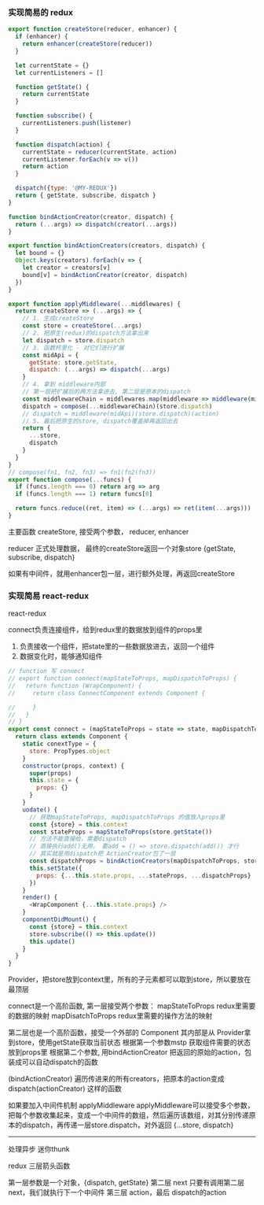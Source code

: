 ### 实现简易的 redux

```js
export function createStore(reducer, enhancer) {
  if (enhancer) {
    return enhancer(createStore(reducer))
  }

  let currentState = {}
  let currentListeners = []

  function getState() {
    return currentState
  }

  function subscribe() {
    currentListeners.push(listener)
  }

  function dispatch(action) {
    currentState = reducer(currentState, action)
    currentListener.forEach(v => v())
    return action
  }

  dispatch({type: '@MY-REDUX'})
  return { getState, subscribe, dispatch }
}

function bindActionCreator(creator, dispatch) {
  return (...args) => dispatch(creator(...args))
}

export function bindActionCreators(creators, dispatch) {
  let bound = {}
  Object.keys(creators).forEach(v => {
    let creator = creators[v]
    bound[v] = bindActionCreator(creator, dispatch)
  })
}

export function applyMiddleware(...middlewares) {
  return createStore => (...args) => {
    // 1. 生成createStore
    const store = createStore(...args)
    // 2. 把原生(redux)的dispatch方法拿出来
    let dispatch = store.dispatch
    // 3. 函数柯里化 - 对它们进行扩展
    const midApi = {
      getState: store.getState,
      dispatch: (...args) => dispatch(...args)
    }
    // 4. 拿到 middleware内部
    // 第一层把扩展后的两方法拿进去, 第二层是原本的dispatch
    const middlewareChain = middlewares.map(middleware => middleware(midApi))
    dispatch = compose(...middlewareChain)(store.dispatch)
    // dispatch = middleware(midApi)(store.dispatch)(action)
    // 5. 最后把原生的store, dispatch覆盖掉再返回出去
    return {
      ...store,
      dispatch
    }
  }
}
// compose(fn1, fn2, fn3) => fn1(fn2(fn3))
export function compose(...funcs) {
  if (funcs.length === 0) return arg => arg
  if (funcs.length === 1) return funcs[0]

  return funcs.reduce((ret, item) => (...args) => ret(item(...args)))
}
```

主要函数 createStore, 接受两个参数， reducer, enhancer

reducer 正式处理数据， 最终的createStore返回一个对象store {getState, subscribe, dispatch}

如果有中间件，就用enhancer包一层，进行额外处理，再返回createStore



### 实现简易 react-redux

react-redux

connect负责连接组件，给到redux里的数据放到组件的props里
1. 负责接收一个组件，把state里的一些数据放进去，返回一个组件
2. 数据变化时，能够通知组件

```js
// function 写 connect
// export function connect(mapStateToProps, mapDispatchToProps) {
//   return function (WrapComponent) {
//     return class ConnectComponent extends Component {

//     }
//   }
// }
export const connect = (mapStateToProps = state => state, mapDispatchToProps = {}) => (WrapComponent) => {
  return class extends Component {
    static conextType = {
      store: PropTypes.object
    }
    constructor(props, context) {
      super(props)
      this.state = {
        props: {}
      }
    }
    uodate() {
      // 获取mapStateToProps, mapDispatchToProps 的值放入props里
      const {store} = this.context
      const stateProps = mapStateToProps(store.getState())
      // 方法不能直接给，需要dispatch
      // 直接执行add()无用， 要add = () => store.dispatch(add()) 才行
      // 其实就是用dispatch把 ActionCreator包了一层
      const dispatchProps = bindActionCreators(mapDispatchToProps, store.dispatch)
      this.setState({
        props: {...this.state.props, ...stateProps, ...dispatchProps}
      })
    }
    render() {
      <WrapComponent {...this.state.props} />
    }
    componentDidMount() {
      const {store} = this.context
      store.subscribe(() => this.update())
      this.update() 
    }
  }
}
```


Provider，把store放到context里，所有的子元素都可以取到store，所以要放在最顶层

connect是一个高阶函数, 第一层接受两个参数：
mapStateToProps  redux里需要的数据的映射
mapDisatchToProps  redux里需要的操作方法的映射

第二层也是一个高阶函数，接受一个外部的 Component
其内部是从 Provider拿到store，使用getState获取当前状态
根据第一个参数mstp 获取组件需要的状态放到props里
根据第二个参数, 用bindActionCreator 把返回的原始的action，包装成可以自动dispatch的函数

(bindActionCreator) 遍历传进来的所有creators，把原本的action变成 dispatch(actionCreator) 这样的函数

如果要加入中间件机制 applyMiddleware
applyMiddleware可以接受多个参数，把每个参数收集起来，变成一个中间件的数组，然后遍历该数组，对其分别传递原本的dispatch，再传递一层store.dispatch，对外返回 {...store, dispatch}

---

处理异步 迷你thunk

redux 三层箭头函数

第一层参数是一个对象，{dispatch, getState} 
第二层 next  只要有调用第二层 next，我们就执行下一个中间件
第三层 action，最后 dispatch的action